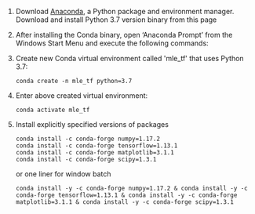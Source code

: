 1. Download [Anaconda](https://www.anaconda.com/distribution/), a Python package and environment manager. Download and install Python 3.7 version binary from this page

2. After installing the Conda binary, open ‘Anaconda Prompt’ from the Windows Start Menu and execute the following commands:

3. Create new Conda virtual environment called 'mle_tf' that uses Python 3.7:
    ```batch
    conda create -n mle_tf python=3.7 
    ```

4. Enter above created virtual environment:
    ```batch
    conda activate mle_tf
    ```

5. Install explicitly specified versions of packages
    ```batch
    conda install -c conda-forge numpy=1.17.2
    conda install -c conda-forge tensorflow=1.13.1
    conda install -c conda-forge matplotlib=3.1.1
    conda install -c conda-forge scipy=1.3.1
    ```
    or one liner for window batch
    ```batch
    conda install -y -c conda-forge numpy=1.17.2 & conda install -y -c conda-forge tensorflow=1.13.1 & conda install -y -c conda-forge matplotlib=3.1.1 & conda install -y -c conda-forge scipy=1.3.1
    ```